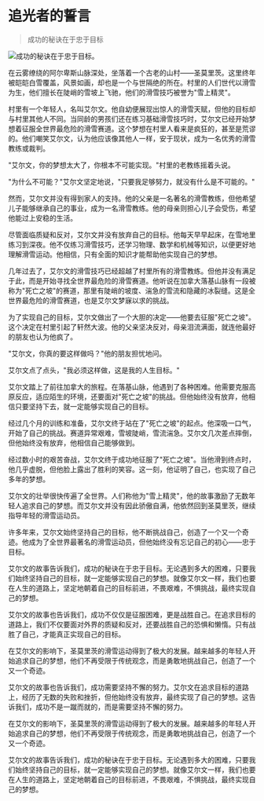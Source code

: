 # 追光者的誓言

> 成功的秘诀在于忠于目标

![成功的秘诀在于忠于目标。](/images/0167129ea81d45f98683fb356e11a1bb.jpg)


在云雾缭绕的阿尔卑斯山脉深处，坐落着一个古老的山村——圣莫里茨。这里终年被皑皑白雪覆盖，风景如画，却也是一个与世隔绝的所在。村里的人们世代以滑雪为生，他们擅长在陡峭的雪坡上飞驰，他们的滑雪技巧被誉为"雪上精灵"。

村里有一个年轻人，名叫艾尔文。他自幼便展现出惊人的滑雪天赋，但他的目标却与村里其他人不同。当同龄的男孩们还在练习基础滑雪技巧时，艾尔文已经开始梦想着征服全世界最危险的滑雪赛道。这个梦想在村里人看来是疯狂的，甚至是荒谬的。他们嘲笑艾尔文，认为他应该像其他人一样，安于现状，成为一名优秀的滑雪教练或裁判。

"艾尔文，你的梦想太大了，你根本不可能实现。"村里的老教练摇着头说。

"为什么不可能？"艾尔文坚定地说，"只要我足够努力，就没有什么是不可能的。"

然而，艾尔文并没有得到家人的支持。他的父亲是一名著名的滑雪教练，但他希望儿子能够继承自己的事业，成为一名滑雪教练。他的母亲则担心儿子会受伤，希望他能过上安稳的生活。

尽管面临质疑和反对，艾尔文并没有放弃自己的目标。他每天早早起床，在雪地里练习到深夜。他不仅练习滑雪技巧，还学习物理、数学和机械等知识，以便更好地理解滑雪运动。他相信，只有全面的知识才能帮助他实现自己的梦想。

几年过去了，艾尔文的滑雪技巧已经超越了村里所有的滑雪教练。但他并没有满足于此，而是开始寻找全世界最危险的滑雪赛道。他听说在加拿大落基山脉有一段被称为"死亡之坡"的赛道，那里有陡峭的坡度、湍急的雪流和隐藏的冰裂缝。这是全世界最危险的滑雪赛道，也是艾尔文梦寐以求的挑战。

为了实现自己的目标，艾尔文做出了一个大胆的决定——他要去征服"死亡之坡"。这个决定在村里引起了轩然大波。他的父亲坚决反对，母亲泪流满面，就连他最好的朋友也认为他疯了。

"艾尔文，你真的要这样做吗？"他的朋友担忧地问。

艾尔文点了点头，"我必须这样做，这是我的人生目标。"

艾尔文踏上了前往加拿大的旅程。在落基山脉，他遇到了各种困难。他需要克服高原反应，适应陌生的环境，还要面对"死亡之坡"的挑战。但他始终没有放弃，他相信只要坚持下去，就一定能够实现自己的目标。

经过几个月的训练和准备，艾尔文终于站在了"死亡之坡"的起点。他深吸一口气，开始了自己的挑战。赛道异常艰难，雪坡陡峭，雪流湍急。艾尔文几次差点摔倒，但他始终没有放弃，他相信自己能够做到。

经过数小时的艰苦奋战，艾尔文终于成功地征服了"死亡之坡"。当他滑到终点时，他几乎虚脱，但他脸上露出了胜利的笑容。这一刻，他证明了自己，也实现了自己多年的梦想。

艾尔文的壮举很快传遍了全世界。人们称他为"雪上精灵"，他的故事激励了无数年轻人追求自己的梦想。而艾尔文并没有因此骄傲自满，他依然回到圣莫里茨，继续指导年轻的滑雪运动员。

许多年来，艾尔文始终坚持自己的目标，他不断挑战自己，创造了一个又一个奇迹。他成为了全世界最著名的滑雪运动员，但他始终没有忘记自己的初心——忠于目标。

艾尔文的故事告诉我们，成功的秘诀在于忠于目标。无论遇到多大的困难，只要我们始终坚持自己的目标，就一定能够实现自己的梦想。就像艾尔文一样，我们也要在人生的道路上，坚定地朝着自己的目标前进，不畏艰难，不惧挑战，最终实现自己的梦想。

艾尔文的故事也告诉我们，成功不仅仅是征服困难，更是战胜自己。在追求目标的道路上，我们不仅要面对外界的质疑和反对，还要战胜自己的恐惧和懒惰。只有战胜了自己，才能真正实现自己的目标。

在艾尔文的影响下，圣莫里茨的滑雪运动得到了极大的发展。越来越多的年轻人开始追求自己的梦想，他们不再受限于传统观念，而是勇敢地挑战自己，创造了一个又一个奇迹。

艾尔文的故事也告诉我们，成功需要坚持不懈的努力。艾尔文在追求目标的道路上，经历了无数的失败和挫折，但他始终没有放弃，最终实现了自己的梦想。这告诉我们，成功不是一蹴而就的，而是需要坚持不懈的努力。

在艾尔文的影响下，圣莫里茨的滑雪运动得到了极大的发展。越来越多的年轻人开始追求自己的梦想，他们不再受限于传统观念，而是勇敢地挑战自己，创造了一个又一个奇迹。

艾尔文的故事告诉我们，成功的秘诀在于忠于目标。无论遇到多大的困难，只要我们始终坚持自己的目标，就一定能够实现自己的梦想。就像艾尔文一样，我们也要在人生的道路上，坚定地朝着自己的目标前进，不畏艰难，不惧挑战，最终实现自己的梦想。